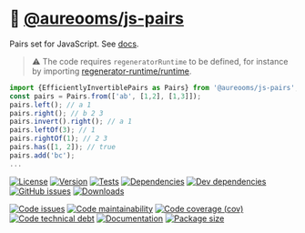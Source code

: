 :cherries: [@aureooms/js-pairs](https://make-github-pseudonymous-again.github.io/js-pairs)
==

Pairs set for JavaScript.
See [docs](https://make-github-pseudonymous-again.github.io/js-pairs/index.html).

> :warning: The code requires `regeneratorRuntime` to be defined, for instance by importing
> [regenerator-runtime/runtime](https://www.npmjs.com/package/regenerator-runtime).

```js
import {EfficientlyInvertiblePairs as Pairs} from '@aureooms/js-pairs';
const pairs = Pairs.from(['ab', [1,2], [1,3]]);
pairs.left(); // a 1
pairs.right(); // b 2 3
pairs.invert().right(); // a 1
pairs.leftOf(3); // 1
pairs.rightOf(1); // 2 3
pairs.has([1, 2]); // true
pairs.add('bc');
...
```

[![License](https://img.shields.io/github/license/make-github-pseudonymous-again/js-pairs.svg)](https://raw.githubusercontent.com/make-github-pseudonymous-again/js-pairs/main/LICENSE)
[![Version](https://img.shields.io/npm/v/@aureooms/js-pairs.svg)](https://www.npmjs.org/package/@aureooms/js-pairs)
[![Tests](https://img.shields.io/github/workflow/status/make-github-pseudonymous-again/js-pairs/ci:test?event=push&label=tests)](https://github.com/make-github-pseudonymous-again/js-pairs/actions/workflows/ci:test.yml?query=branch:main)
[![Dependencies](https://img.shields.io/david/make-github-pseudonymous-again/js-pairs.svg)](https://david-dm.org/make-github-pseudonymous-again/js-pairs)
[![Dev dependencies](https://img.shields.io/david/dev/make-github-pseudonymous-again/js-pairs.svg)](https://david-dm.org/make-github-pseudonymous-again/js-pairs?type=dev)
[![GitHub issues](https://img.shields.io/github/issues/make-github-pseudonymous-again/js-pairs.svg)](https://github.com/make-github-pseudonymous-again/js-pairs/issues)
[![Downloads](https://img.shields.io/npm/dm/@aureooms/js-pairs.svg)](https://www.npmjs.org/package/@aureooms/js-pairs)

[![Code issues](https://img.shields.io/codeclimate/issues/make-github-pseudonymous-again/js-pairs.svg)](https://codeclimate.com/github/make-github-pseudonymous-again/js-pairs/issues)
[![Code maintainability](https://img.shields.io/codeclimate/maintainability/make-github-pseudonymous-again/js-pairs.svg)](https://codeclimate.com/github/make-github-pseudonymous-again/js-pairs/trends/churn)
[![Code coverage (cov)](https://img.shields.io/codecov/c/gh/make-github-pseudonymous-again/js-pairs/main.svg)](https://codecov.io/gh/make-github-pseudonymous-again/js-pairs)
[![Code technical debt](https://img.shields.io/codeclimate/tech-debt/make-github-pseudonymous-again/js-pairs.svg)](https://codeclimate.com/github/make-github-pseudonymous-again/js-pairs/trends/technical_debt)
[![Documentation](https://make-github-pseudonymous-again.github.io/js-pairs/badge.svg)](https://make-github-pseudonymous-again.github.io/js-pairs/source.html)
[![Package size](https://img.shields.io/bundlephobia/minzip/@aureooms/js-pairs)](https://bundlephobia.com/result?p=@aureooms/js-pairs)
